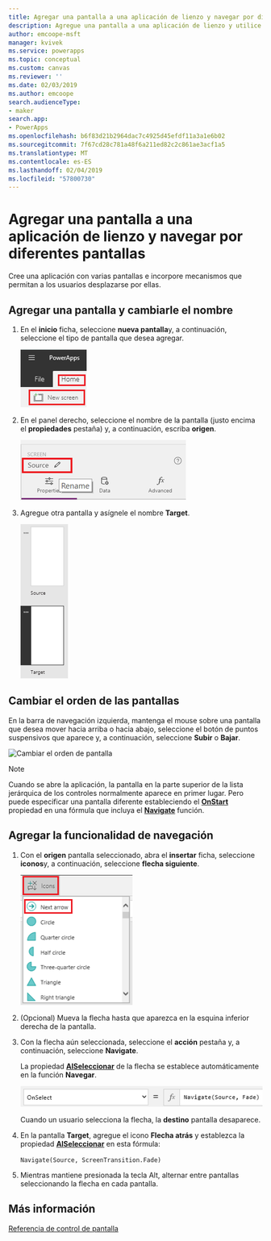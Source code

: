```yaml
---
title: Agregar una pantalla a una aplicación de lienzo y navegar por diferentes pantallas | Microsoft Docs
description: Agregue una pantalla a una aplicación de lienzo y utilice las flechas Siguiente y Atrás para navegar por diferentes pantallas en PowerApps.
author: emcoope-msft
manager: kvivek
ms.service: powerapps
ms.topic: conceptual
ms.custom: canvas
ms.reviewer: ''
ms.date: 02/03/2019
ms.author: emcoope
search.audienceType:
- maker
search.app:
- PowerApps
ms.openlocfilehash: b6f83d21b2964dac7c4925d45efdf11a3a1e6b02
ms.sourcegitcommit: 7f67cd28c781a48f6a211ed82c2c861ae3acf1a5
ms.translationtype: MT
ms.contentlocale: es-ES
ms.lasthandoff: 02/04/2019
ms.locfileid: "57800730"
---
```

# <a name="add-a-screen-to-a-canvas-app-and-navigate-between-screens"></a>Agregar una pantalla a una aplicación de lienzo y navegar por diferentes pantallas

Cree una aplicación con varias pantallas e incorpore mecanismos que permitan a los usuarios desplazarse por ellas.

## <a name="add-and-rename-a-screen"></a>Agregar una pantalla y cambiarle el nombre

1. En el **inicio** ficha, seleccione **nueva pantalla**y, a continuación, seleccione el tipo de pantalla que desea agregar.

    ![Opción Agregar pantalla de la pestaña Inicio](./media/add-screen-context-variables/add-screen.png)

2. En el panel derecho, seleccione el nombre de la pantalla (justo encima el **propiedades** pestaña) y, a continuación, escriba **origen**.

    ![Cambie el nombre de la pantalla predeterminada](./media/add-screen-context-variables/name-source-screen.png)

3. Agregue otra pantalla y asígnele el nombre **Target**.

    ![Dos pantallas en la barra de navegación izquierda](./media/add-screen-context-variables/two-screens-in-nav.png)

## <a name="reorder-screens"></a>Cambiar el orden de las pantallas

En la barra de navegación izquierda, mantenga el mouse sobre una pantalla que desea mover hacia arriba o hacia abajo, seleccione el botón de puntos suspensivos que aparece y, a continuación, seleccione **Subir** o **Bajar**.

![Cambiar el orden de pantalla](./media/add-screen-context-variables/reorder-screen.png)

> [!NOTE]
> Cuando se abre la aplicación, la pantalla en la parte superior de la lista jerárquica de los controles normalmente aparece en primer lugar. Pero puede especificar una pantalla diferente estableciendo el **[OnStart](controls/control-screen.md)** propiedad en una fórmula que incluya el **[Navigate](functions/function-navigate.md)** función.

## <a name="add-navigation"></a>Agregar la funcionalidad de navegación

1. Con el **origen** pantalla seleccionado, abra el **insertar** ficha, seleccione **iconos**y, a continuación, seleccione **flecha siguiente**.  

    ![Opción Formas de la pestaña Insertar](./media/add-screen-context-variables/add-next-arrow.png)

2. (Opcional) Mueva la flecha hasta que aparezca en la esquina inferior derecha de la pantalla.

3. Con la flecha aún seleccionada, seleccione el **acción** pestaña y, a continuación, seleccione **Navigate**.

    La propiedad **[AlSeleccionar](controls/properties-core.md)** de la flecha se establece automáticamente en la función **Navegar**.

    ![Propiedad AlSeleccionar establecida en la función Navegar](./media/add-screen-context-variables/onselect-default.png)

    Cuando un usuario selecciona la flecha, la **destino** pantalla desaparece.

4. En la pantalla **Target**, agregue el icono **Flecha atrás** y establezca la propiedad **[AlSeleccionar](controls/properties-core.md)** en esta fórmula:

    `Navigate(Source, ScreenTransition.Fade)`

5. Mientras mantiene presionada la tecla Alt, alternar entre pantallas seleccionando la flecha en cada pantalla.

## <a name="more-information"></a>Más información

[Referencia de control de pantalla](controls/control-screen.md)